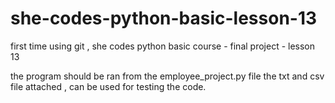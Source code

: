 # she-codes-python-basic-lesson-13
first time using git , she codes python basic course - final project - lesson 13

the program should be ran from the employee_project.py file
the txt and csv file attached , can be used for testing the code.
